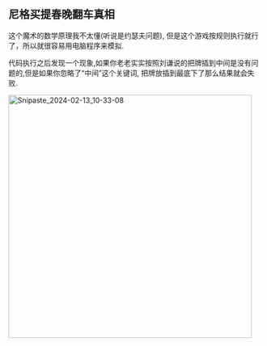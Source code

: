 尼格买提春晚翻车真相
---

这个魔术的数学原理我不太懂(听说是约瑟夫问题), 但是这个游戏按规则执行就行了，所以就很容易用电脑程序来模拟.

代码执行之后发现一个现象,如果你老老实实按照刘谦说的把牌插到中间是没有问题的,但是如果你忽略了“中间”这个关键词, 把牌放插到最底下了那么结果就会失败.

<img width="481" alt="Snipaste_2024-02-13_10-33-08" src="https://github.com/guobinqiu/magic/assets/5800822/a6b35ff2-baf4-456f-bcbc-8223206dd446">
